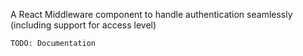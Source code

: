 A React Middleware component to handle authentication seamlessly (including support for access level)

`TODO: Documentation`